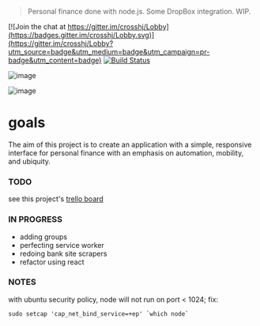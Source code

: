> Personal finance done with node.js.  Some DropBox integration.  WIP. 

[![Join the chat at https://gitter.im/crosshj/Lobby](https://badges.gitter.im/crosshj/Lobby.svg)](https://gitter.im/crosshj/Lobby?utm_source=badge&utm_medium=badge&utm_campaign=pr-badge&utm_content=badge)
[![Build Status](https://travis-ci.org/crosshj/cents.svg?branch=master)](https://travis-ci.org/crosshj/cents)

<!---
![image](https://cloud.githubusercontent.com/assets/1816471/18216275/b6a21c5e-7123-11e6-982b-e3f90fabe969.png)
--->

![image](https://cloud.githubusercontent.com/assets/1816471/22094196/9e6ff67e-ddd9-11e6-9981-10d727776d9b.png)

![image](https://cloud.githubusercontent.com/assets/1816471/22094213/c0f5f2de-ddd9-11e6-9a62-576b3e8093a0.png)


# goals
The aim of this project is to create an application with a simple, responsive interface for personal finance with an emphasis on automation, mobility, and ubiquity.   

### TODO
see this project's [trello board](https://trello.com/b/Y98Yz3jm/cents-personal-finance)

### IN PROGRESS
- adding groups
- perfecting service worker
- redoing bank site scrapers
- refactor using react
	

### NOTES

with ubuntu security policy, node will not run on port < 1024; fix:
```
sudo setcap 'cap_net_bind_service=+ep' `which node`
```

